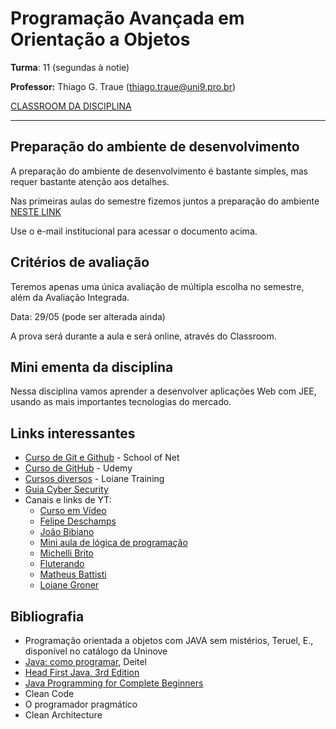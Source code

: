# Programação Avançada em Orientação a Objetos

**Turma**: 11 (segundas à notie)

**Professor:** Thiago G. Traue (thiago.traue@uni9.pro.br)

[CLASSROOM DA DISCIPLINA](https://classroom.google.com/c/NTkzODc0NzU2NDU0?cjc=2ynswm7)

***

## Preparação do ambiente de desenvolvimento

A preparação do ambiente de desenvolvimento é bastante simples, mas requer bastante atenção aos detalhes.

Nas primeiras aulas do semestre fizemos juntos a preparação do ambiente [NESTE LINK](https://docs.google.com/document/d/1y7XJB_FFgcmMTy9i6klWDqHrPX26K3Q6k5E6L_ASMxQ/edit?usp=sharing)

Use o e-mail institucional para acessar o documento acima.

## Critérios de avaliação

Teremos apenas uma única avaliação de múltipla escolha no semestre, além da Avaliação Integrada.

Data: 29/05 (pode ser alterada ainda)

A prova será durante a aula e será online, através do Classroom.

## Mini ementa da disciplina

Nessa disciplina vamos aprender a desenvolver aplicações Web com JEE, usando as mais importantes tecnologias do mercado.

## Links interessantes

- [Curso de Git e Github](https://www.schoolofnet.com/curso/git/controle-de-versao/git-e-github/) - School of Net
- [Curso de GitHub](https://www.udemy.com/course/git-e-github-para-iniciantes/) - Udemy
- [Cursos diversos](https://loiane.training/) - Loiane Training
- [Guia Cyber Security](https://github.com/arthurspk/guiadecybersecurity)
- Canais e links de YT:
  - [Curso em Vídeo](https://www.youtube.com/@CursoemVideo)
  - [Felipe Deschamps](https://www.youtube.com/@FilipeDeschamps)
  - [João Bibiano](https://www.youtube.com/@joaobibiano)
  - [Mini aula de lógica de programação](https://www.youtube.com/watch?v=iF2MdbrTiBM)
  - [Michelli Brito](https://www.youtube.com/@MichelliBrito)
  - [Fluterando](https://www.youtube.com/@Flutterando)
  - [Matheus Battisti](https://www.youtube.com/@MatheusBattisti)
  - [Loiane Groner](https://youtube.com/@loianegroner/)

## Bibliografia

- Programação orientada a objetos com JAVA sem mistérios, Teruel, E., disponível no catálogo da Uninove
- [Java: como programar](https://plataforma.bvirtual.com.br/Acervo/Publicacao/39590), Deitel
- [Head First Java, 3rd Edition](https://learning.oreilly.com/library/view/head-first-java/9781492091646/)
- [Java Programming for Complete Beginners](https://learning.oreilly.com/videos/java-programming-for/9781838556976/)
- Clean Code
- O programador pragmático
- Clean Architecture
